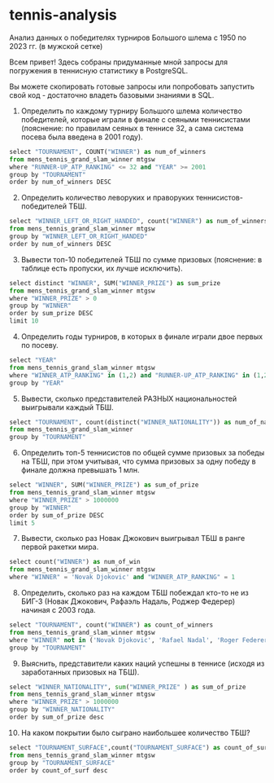 # tennis-analysis
Анализ данных о победителях турниров Большого шлема с 1950 по 2023 гг. (в мужской сетке)

Всем привет! Здесь собраны придуманные мной запросы для погружения в теннисную статистику в PostgreSQL. 

Вы можете скопировать готовые запросы или попробовать запустить свой код - достаточно владеть базовыми знаниями в SQL. 

1. Определить по каждому турниру Большого шлема количество победителей, которые играли в финале с сеяными теннисистами (пояснение: по правилам сеяных в теннисе 32, а сама система посева была введена в 2001 году).

```python
select "TOURNAMENT", COUNT("WINNER") as num_of_winners
from mens_tennis_grand_slam_winner mtgsw 
where "RUNNER-UP_ATP_RANKING" <= 32 and "YEAR" >= 2001
group by "TOURNAMENT"
order by num_of_winners DESC
```

2. Определить количество леворуких и праворуких теннисистов-победителей ТБШ. 

```python
select "WINNER_LEFT_OR_RIGHT_HANDED", count("WINNER") as num_of_winners
from mens_tennis_grand_slam_winner mtgsw 
group by "WINNER_LEFT_OR_RIGHT_HANDED" 
order by num_of_winners DESC
```
3. Вывести топ-10 победителей ТБШ по сумме призовых (пояснение: в таблице есть пропуски, их лучше исключить).

```python
select distinct "WINNER", SUM("WINNER_PRIZE") as sum_prize
from mens_tennis_grand_slam_winner mtgsw
where "WINNER_PRIZE" > 0
group by "WINNER" 
order by sum_prize DESC
limit 10
```

4. Определить годы турниров, в которых в финале играли двое первых по посеву.

```python
select "YEAR"
from mens_tennis_grand_slam_winner mtgsw 
where "WINNER_ATP_RANKING" in (1,2) and "RUNNER-UP_ATP_RANKING" in (1,2)
group by "YEAR" 
```
5. Вывести, сколько представителей РАЗНЫХ национальностей выигрывали каждый ТБШ.

```python
select "TOURNAMENT", count(distinct("WINNER_NATIONALITY")) as num_of_nat
from mens_tennis_grand_slam_winner
group by "TOURNAMENT" 
```
6. Определить топ-5 теннисистов по общей сумме призовых за победы на ТБШ, при этом учитывая, что сумма призовых за одну победу в финале должна превышать 1 млн. 

```python
select "WINNER", SUM("WINNER_PRIZE") as sum_of_prize
from mens_tennis_grand_slam_winner mtgsw 
where "WINNER_PRIZE" > 1000000
group by "WINNER" 
order by sum_of_prize DESC
limit 5
```

7. Вывести, сколько раз Новак Джокович выигрывал ТБШ в ранге первой ракетки мира. 

```python
select count("WINNER") as num_of_win
from mens_tennis_grand_slam_winner mtgsw 
where "WINNER" = 'Novak Djokovic' and "WINNER_ATP_RANKING" = 1
```

8. Определить, сколько раз на каждом ТБШ побеждал кто-то не из БИГ-3 (Новак Джокович, Рафаэль Надаль, Роджер Федерер) начиная с 2003 года. 

```python
select "TOURNAMENT", count("WINNER") as count_of_winners
from mens_tennis_grand_slam_winner mtgsw 
where "WINNER" not in ('Novak Djokovic', 'Rafael Nadal', 'Roger Federer') and "YEAR" >= 2003
group by "TOURNAMENT" 
```
9. Выяснить, представители каких наций успешны в теннисе (исходя из заработанных призовых на ТБШ). 

```python
select "WINNER_NATIONALITY", sum("WINNER_PRIZE" ) as sum_of_prize
from mens_tennis_grand_slam_winner mtgsw 
where "WINNER_PRIZE" > 1000000
group by "WINNER_NATIONALITY" 
order by sum_of_prize desc
```

10. На каком покрытии было сыграно наибольшее количество ТБШ? 

```python
select "TOURNAMENT_SURFACE",count("TOURNAMENT_SURFACE") as count_of_surf
from mens_tennis_grand_slam_winner mtgsw 
group by "TOURNAMENT_SURFACE" 
order by count_of_surf desc
```
